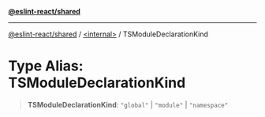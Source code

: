 [**@eslint-react/shared**](../../README.md)

***

[@eslint-react/shared](../../README.md) / [\<internal\>](../README.md) / TSModuleDeclarationKind

# Type Alias: TSModuleDeclarationKind

> **TSModuleDeclarationKind**: `"global"` \| `"module"` \| `"namespace"`
